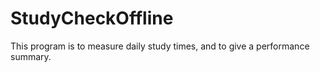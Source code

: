 # StudyCheckOffline
This program is to measure daily study times, and to give a performance summary.
